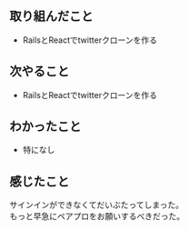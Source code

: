 ## 取り組んだこと
- RailsとReactでtwitterクローンを作る
## 次やること
- RailsとReactでtwitterクローンを作る
## わかったこと
- 特になし
## 感じたこと
サインインができなくてだいぶたってしまった。  
もっと早急にペアプロをお願いするべきだった。

